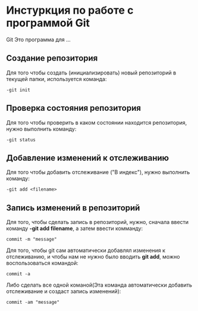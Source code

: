 #  Инстуркция по работе с программой Git

Git Это программа для ...

## Создание репозитория

Для того чтобы создать (инициализировать) новый репозиторий в текущей папки, используется команда:
    
    -git init


## Проверка состояния репозитория

Для того чтобы проверить в каком состоянии находится репозитория, нужно выполнить команду:

    -git status

## Добавление изменений к отслеживанию

Для того чтобы добавить отслеживание ("В индекс"), нужно выполнить команду:
    
    -git add <filename>

## Запись изменений в репозиторий
Для того, чтобы сделать запись в репозиторий, нужно, сначала ввести команду **-git add filename**, а затем ввести комманду:

    commit -m "message" 

 Для того, чтобы git сам автоматически добавлял изменения к отслеживанию, и чтобы нам не нужно было вводить **git add**, можно воспользоваться командой:

    commit -a

Либо сделать все одной команой(Эта команда автоматически добавить отслеживание и создаст запись изменений): 

    commit -am "message"


